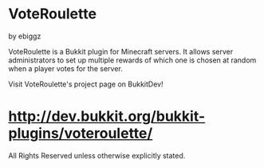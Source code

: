 VoteRoulette
============
by ebiggz

VoteRoulette is a Bukkit plugin for Minecraft servers. It allows server administrators to set up multiple rewards of which one is chosen at random when a player votes for the server.

Visit VoteRoulette's project page on BukkitDev! 

http://dev.bukkit.org/bukkit-plugins/voteroulette/
============
All Rights Reserved unless otherwise explicitly stated.
